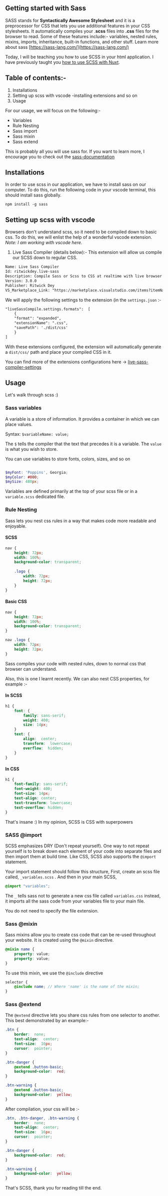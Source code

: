 ## Getting started with Sass

SASS stands for **Syntactically Awesome Stylesheet** and it is a preprocessor for CSS that lets you use additional features in your CSS stylesheets. It automatically compiles your .**scss** files into **.css** files for the browser to read. Some of these features include:- variables, nested rules, mixins, imports, inheritance, built-in functions, and other stuff.
Learn more about sass [https://sass-lang.com/](https://sass-lang.com/)

Today, I will be teaching you how to use SCSS in your html application. I have previously taught you [how to use SCSS with Nuxt](https://blog.joshytheprogrammer.com/using-sass-or-scss-with-nuxt).

## Table of contents:-

1. Installations
2. Setting up scss with vscode -installing extensions and so on
3. Usage

 For our usage, we will focus on the following:-

- Variables
- Rule Nesting
- Sass import
- Sass mixin
- Sass extend

This is probably all you will use sass for. If you want to learn more, I encourage you to check out the [sass-documentation](https://sass-lang.com/)

## Installations

In order to use scss in our application, we have to install sass on our computer.
To do this, run the following code in your vscode terminal, this should install sass globally.

`npm install -g sass`

## Setting up scss with vscode

Browsers don't understand scss, so it need to be compiled down to basic css. To do this, we will enlist the help of a wonderful vscode extension. *Note: I am working with vscode here.*

1. Live Sass Compiler (details below):- This extension will allow us compile our SCSS down to regular CSS.

```txt
Name: Live Sass Compiler
Id: ritwickdey.live-sass
Description: Compile Sass or Scss to CSS at realtime with live browser reload.
Version: 3.0.0
Publisher: Ritwick Dey
VS_Marketplace_Link: "https://marketplace.visualstudio.com/items?itemName=ritwickdey.live-sass"
```

We will apply the following settings to the extension (in the `settings.json` :-

```txt
"liveSassCompile.settings.formats":  [
    {
    "format": "expanded",
    "extensionName": ".css",
    "savePath": './dist/css'
    }
]
```

With these extensions configured, the extension will automatically generate a `dist/css/` path and place your compiled CSS in it.

You can find more of the extensions configurations here ->  [live-sass-compiler-settings](https://github.com/ritwickdey/vscode-live-sass-compiler/blob/master/docs/settings.md)

## Usage

Let's walk through scss :)

### Sass variables

A variable is a store of information. It provides a container in which we can place values.

Syntax:
`$variableName: value;`

The `$` tells the compiler that the text that precedes it is a variable.
The `value` is what you wish to store.

You can use variables to store fonts, colors, sizes, and so on

```scss

$myFont: 'Poppins', Georgia;
$myColor: #000;
$mySize: 480px;
```

Variables are defined primarily at the top of your scss file or in a `variable.scss` dedicated file.

### Rule Nesting

Sass lets you nest css rules in a way that makes code more readable and enjoyable.

#### SCSS

```scss
nav {
    height: 72px;
    width: 100%;
    background-color: transparent;
    
    .logo {
        width: 72px;
        height: 72px;
    }
}
```

#### Basic CSS

```css
nav {
    height: 72px;
    width: 100%;
    background-color: transparent;
}

nav .logo {
    width: 72px;
    height: 72px;
}
```

Sass compiles your code with nested rules, down to normal css that browser can understand.

Also, this is one I learnt recently. We can also nest CSS properties, for example :-

#### In SCSS

```scss
h1 {
    font: {
        family: sans-serif;
        weight: 400;
        size: 14px;
    }
    text: {  
        align:  center;  
        transform:  lowercase;  
        overflow:  hidden;  
    }
}
```

#### In CSS

```css
h1 {
    font-family: sans-serif;
    font-weight: 400;
    font-size: 14px;
    text-align: center;  
    text-transform: lowercase;  
    text-overflow: hidden;
}
```

That's insane :) In my opinion,  SCSS is CSS with superpowers

### SASS @import

SCSS emphasizes DRY (Don't repeat yourself). One way to not repeat yourself is to break down each element of your code into separate files and then import them at build time. Like CSS, SCSS also supports the `@import` statement.

Your import statement should follow this structure,
First, create an scss file called, `_variables.scss` .
And then in your main SCSS,

```scss
@import "variables";
```

The `_` tells sass not to generate a new css file called `variables.css` instead, it imports all the sass code from your variables file to your main file.

You do not need to specify the file extension.

### Sass @mixin

Sass mixins allow you to create css code that can be re-used throughout your website. It is created using the `@mixin` directive.

```scss
@mixin name {
    property: value;
    property: value;
}
```

To use this mixin, we use the `@include` directive

```scss
selector {
    @include name; // Where 'name' is the name of the mixin;
}
```

### Sass @extend

The `@extend` directive lets you share css rules from one selector to another. This best demonstrated by an example:-

```scss
.btn {
    border:  none;  
    text-align:  center;  
    font-size:  16px;  
    cursor:  pointer;
}

.btn-danger {  
    @extend .button-basic;  
    background-color:  red;  
}

.btn-warning {  
    @extend .button-basic;  
    background-color:  yellow;  
}

```

After compilation, your css will be :-

```css
.btn, .btn-danger, .btn-warning {
    border:  none;  
    text-align:  center;  
    font-size:  16px;  
    cursor:  pointer;
}

.btn-danger {  
    background-color:  red;  
}

.btn-warning {  
    background-color:  yellow;  
}
```

That's SCSS, thank you for reading till the end.
